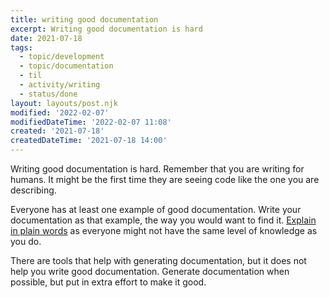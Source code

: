```yaml
---
title: writing good documentation
excerpt: Writing good documentation is hard
date: 2021-07-18
tags:
  - topic/development
  - topic/documentation
  - til
  - activity/writing
  - status/done
layout: layouts/post.njk
modified: '2022-02-07'
modifiedDateTime: '2022-02-07 11:08'
created: '2021-07-18'
createdDateTime: '2021-07-18 14:00'
---
```


Writing good documentation is hard. Remember that you are writing for humans. It might be the first time they are seeing code like the one you are describing.

Everyone has at least one example of good documentation. Write your documentation as that example, the way you would want to find it. [Explain in plain words](/posts/explain-in-plain-words) as everyone might not have the same level of knowledge as you do.

There are tools that help with generating documentation, but it does not help you write good documentation. Generate documentation when possible, but put in extra effort to make it good.
